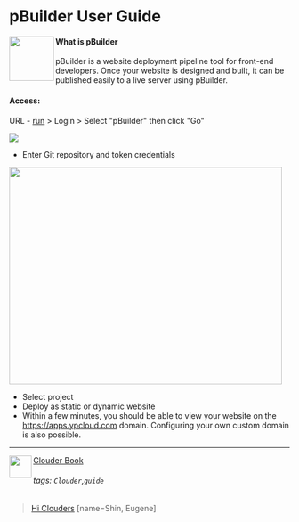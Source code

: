 pBuilder User Guide
===

[<img align="left" width="80" height="auto" src="https://m3.ypcloud.com/cms/jdi_cards_pbuilder_cms_c87feee6a6.png">](https://run.ypcloud.com/)

#### What is pBuilder
pBuilder is a website deployment pipeline tool for front-end developers. Once your website is designed and built, it can be published easily to a live server using pBuilder.

#### Access:
URL - [run](https://run.ypcloud.com/) > Login > Select "pBuilder" then click "Go"

![](https://i.imgur.com/rYbM2DU.jpg)

- Enter Git repository and token credentials

<img src="https://i.imgur.com/upCjFUz.png" width=490 height=390>

- Select project
- Deploy as static or dynamic website
- Within a few minutes, you should be able to view your website on the https://apps.ypcloud.com domain. Configuring your own custom domain is also possible. 

---
<img align="left" height="40" src="https://m3.ypcloud.com/cms/jdi_cards_clouder_cms_6eae937bb7.png"> [Clouder Book](https://md.ypcloud.com/s/olcCfqYfn)

###### tags: `Clouder`,`guide`
> [Hi Clouders](https://md.ypcloud.com/s/48NXV4Ylb)
> [name=Shin, Eugene]